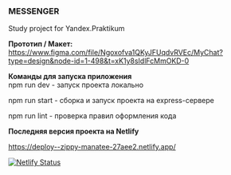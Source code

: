 ### **MESSENGER**  
Study project for Yandex.Praktikum  

**Прототип / Макет:**  
https://www.figma.com/file/Ngoxofva1QKyJFUqdvRVEc/MyChat?type=design&node-id=1-498&t=xK1y8sIdlFcMmOKD-0

**Команды для запуска приложения**  
npm run dev     - запуск проекта локально  

npm run start   - сборка и запуск проекта на express-сервере

npm run lint    - проверка правил оформления кода  

**Последняя версия проекта на Netlify**  

https://deploy--zippy-manatee-27aee2.netlify.app/


[![Netlify Status](https://api.netlify.com/api/v1/badges/26c97060-2d1a-4917-ae74-636d358c9f57/deploy-status)](https://app.netlify.com/sites/zippy-manatee-27aee2/deploys?branch=deploy)
